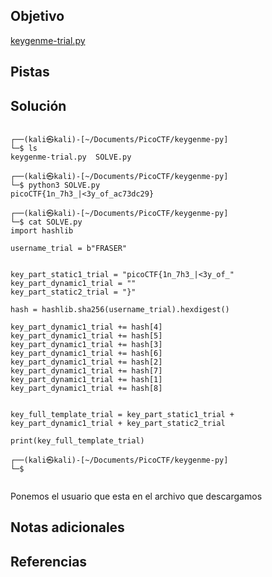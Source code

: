 ## Objetivo

[keygenme-trial.py](https://mercury.picoctf.net/static/9055e7d35f5f4646338a1734aea0dda5/keygenme-trial.py)
## Pistas
## Solución

```

┌──(kali㉿kali)-[~/Documents/PicoCTF/keygenme-py]
└─$ ls              
keygenme-trial.py  SOLVE.py
                                                                                   
┌──(kali㉿kali)-[~/Documents/PicoCTF/keygenme-py]
└─$ python3 SOLVE.py
picoCTF{1n_7h3_|<3y_of_ac73dc29}
                                                                                   
┌──(kali㉿kali)-[~/Documents/PicoCTF/keygenme-py]
└─$ cat SOLVE.py    
import hashlib

username_trial = b"FRASER"


key_part_static1_trial = "picoCTF{1n_7h3_|<3y_of_"
key_part_dynamic1_trial = ""
key_part_static2_trial = "}"

hash = hashlib.sha256(username_trial).hexdigest()

key_part_dynamic1_trial += hash[4]
key_part_dynamic1_trial += hash[5]
key_part_dynamic1_trial += hash[3]
key_part_dynamic1_trial += hash[6]
key_part_dynamic1_trial += hash[2]
key_part_dynamic1_trial += hash[7]
key_part_dynamic1_trial += hash[1]
key_part_dynamic1_trial += hash[8]


key_full_template_trial = key_part_static1_trial + key_part_dynamic1_trial + key_part_static2_trial

print(key_full_template_trial)
                                                                                   
┌──(kali㉿kali)-[~/Documents/PicoCTF/keygenme-py]
└─$ 


```

Ponemos el usuario que esta en el archivo que descargamos
## Notas adicionales
## Referencias